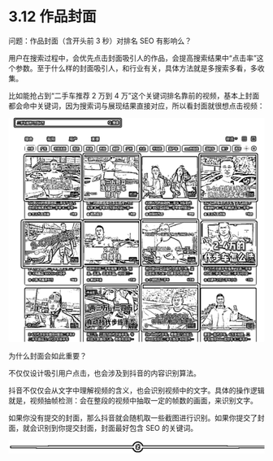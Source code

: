 # 3.12 作品封面

问题：作品封面（含开头前 3 秒）对排名 SEO 有影响么？

用户在搜索过程中，会优先点击封面吸引人的作品，会提高搜索结果中“点击率”这个参数。至于什么样的封面吸引人，和行业有关，具体方法就是多搜索多看，多收集。

比如能抢占到“二手车推荐 2 万到 4 万”这个关键词排名靠前的视频，基本上封面都会命中关键词，因为搜索词与展现结果直接对应，所以看封面就很想点击视频：

![](img/1c08c1f81385ce76d955acf8c1b4e167.png)

为什么封面会如此重要？

不仅仅设计吸引用户点击，也会涉及到抖音的内容识别算法。

抖音不仅仅会从文字中理解视频的含义，也会识别视频中的文字。具体的操作逻辑就是，视频抽帧检测：会在整段的视频中抽取一定的帧数的画面，来识别文字。

如果你没有提交的封面，那么抖音就会随机取一些截图进行识别。如果你提交了封面，就会识别到你提交封面，封面最好包含 SEO 的关键词。

![](img/75a2819e1a58997a8c18fd3150be6c39.png)